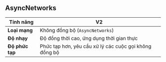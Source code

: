 ## AsyncNetworks

| Tính năng                             | V2                                                     |
|---------------------------------------|--------------------------------------------------------|
| **Loại mạng**                         | Không đồng bộ (`AsyncNetworks`)                        |
| **Độ nhạy**                           | Độ đồng thời cao, ứng dụng thời gian thực              |
| **Độ phức tạp**                       | Phức tạp hơn, yêu cầu xử lý các cuộc gọi không đồng bộ |


